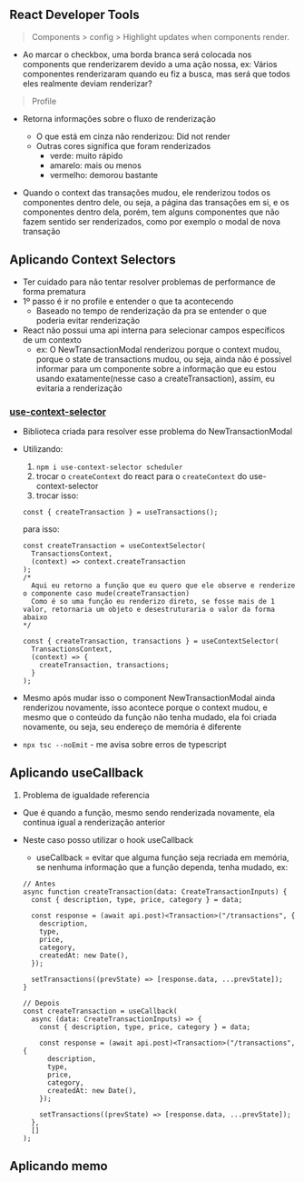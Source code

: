 ## React Developer Tools

> Components > config > Highlight updates when components render.

- Ao marcar o checkbox, uma borda branca será colocada nos components que renderizarem devido a uma ação nossa, ex: Vários componentes renderizaram quando eu fiz a busca, mas será que todos eles realmente deviam renderizar?

> Profile

- Retorna informações sobre o fluxo de renderização

  - O que está em cinza não renderizou: Did not render
  - Outras cores significa que foram renderizados
    - verde: muito rápido
    - amarelo: mais ou menos
    - vermelho: demorou bastante

- Quando o context das transações mudou, ele renderizou todos os componentes dentro dele, ou seja, a página das transações em si, e os componentes dentro dela, porém, tem alguns componentes que não fazem sentido ser renderizados, como por exemplo o modal de nova transação

## Aplicando Context Selectors

- Ter cuidado para não tentar resolver problemas de performance de forma prematura
- 1º passo é ir no profile e entender o que ta acontecendo
  - Baseado no tempo de renderização da pra se entender o que poderia evitar renderização
- React não possui uma api interna para selecionar campos específicos de um contexto
  - ex: O NewTransactionModal renderizou porque o context mudou, porque o state de transactions mudou, ou seja, ainda não é possível informar para um componente sobre a informação que eu estou usando exatamente(nesse caso a createTransaction), assim, eu evitaria a renderização

### [use-context-selector](https://github.com/dai-shi/use-context-selector)

- Biblioteca criada para resolver esse problema do NewTransactionModal
- Utilizando:

  1. `npm i use-context-selector scheduler`
  2. trocar o `createContext` do react para o `createContext` do use-context-selector
  3. trocar isso:

  ```tsx
  const { createTransaction } = useTransactions();
  ```

  para isso:

  ```tsx
  const createTransaction = useContextSelector(
    TransactionsContext,
    (context) => context.createTransaction
  );
  /*
    Aqui eu retorno a função que eu quero que ele observe e renderize o componente caso mude(createTransaction)
    Como é so uma função eu renderizo direto, se fosse mais de 1 valor, retornaria um objeto e desestruturaria o valor da forma abaixo
  */

  const { createTransaction, transactions } = useContextSelector(
    TransactionsContext,
    (context) => {
      createTransaction, transactions;
    }
  );
  ```

- Mesmo após mudar isso o component NewTransactionModal ainda renderizou novamente, isso acontece porque o context mudou, e mesmo que o conteúdo da função não tenha mudado, ela foi criada novamente, ou seja, seu endereço de memória é diferente

- `npx tsc --noEmit` - me avisa sobre erros de typescript

## Aplicando useCallback

1. Problema de igualdade referencia

- Que é quando a função, mesmo sendo renderizada novamente, ela continua igual a renderização anterior
- Neste caso posso utilizar o hook useCallback

  - useCallback = evitar que alguma função seja recriada em memória, se nenhuma informação que a função dependa, tenha mudado, ex:

  ```tsx
  // Antes
  async function createTransaction(data: CreateTransactionInputs) {
    const { description, type, price, category } = data;

    const response = (await api.post)<Transaction>("/transactions", {
      description,
      type,
      price,
      category,
      createdAt: new Date(),
    });

    setTransactions((prevState) => [response.data, ...prevState]);
  }

  // Depois
  const createTransaction = useCallback(
    async (data: CreateTransactionInputs) => {
      const { description, type, price, category } = data;

      const response = (await api.post)<Transaction>("/transactions", {
        description,
        type,
        price,
        category,
        createdAt: new Date(),
      });

      setTransactions((prevState) => [response.data, ...prevState]);
    },
    []
  );
  ```

## Aplicando memo
